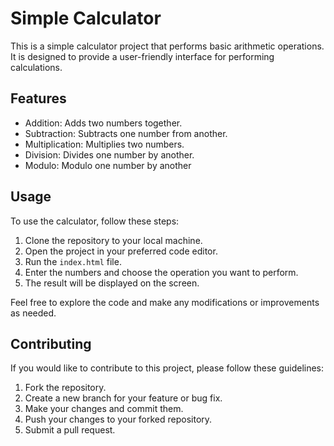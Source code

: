 # Simple Calculator

This is a simple calculator project that performs basic arithmetic operations. It is designed to provide a user-friendly interface for performing calculations.

## Features

- Addition: Adds two numbers together.
- Subtraction: Subtracts one number from another.
- Multiplication: Multiplies two numbers.
- Division: Divides one number by another.
- Modulo: Modulo one number by another

## Usage

To use the calculator, follow these steps:

1. Clone the repository to your local machine.
2. Open the project in your preferred code editor.
3. Run the `index.html` file.
4. Enter the numbers and choose the operation you want to perform.
5. The result will be displayed on the screen.

Feel free to explore the code and make any modifications or improvements as needed.

## Contributing

If you would like to contribute to this project, please follow these guidelines:

1. Fork the repository.
2. Create a new branch for your feature or bug fix.
3. Make your changes and commit them.
4. Push your changes to your forked repository.
5. Submit a pull request.


